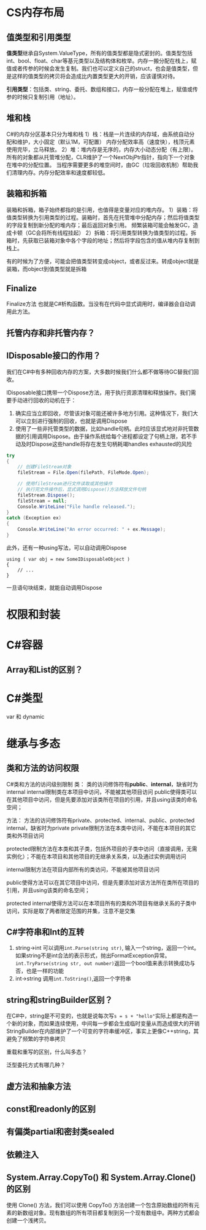 # CS内存布局
## 值类型和引用类型
**值类型**继承自System.ValueType，所有的值类型都是隐式密封的。值类型包括int、bool、float、char等基元类型以及结构体和枚举。内存一搬分配在栈上，赋值或者传参的时候会发生复制。我们也可以定义自己的struct，也会是值类型，但是这样的值类型的拷贝将会造成比内置类型更大的开销，应该谨慎对待。

**引用类型**：包括类、string、委托、数组和接口，内存一般分配在堆上，赋值或传参的时候只复制引用（地址）。

## 堆和栈
C#的内存分区基本只分为堆和栈
1）栈：栈是一片连续的内存域，由系统自动分配和维护，大小固定（默认1M，可配置）
内存分配效率高（速度快），栈顶元素使用完毕，立马释放。
2）堆：堆内存是无序的，内存大小动态分配（有上限）。所有的对象都从托管堆分配，CLR维护了一个NextObjPtr指针，指向下一个对象在堆中的分配位置。
当程序需要更多的堆空间时，由GC（垃圾回收机制）帮助我们清理内存。内存分配效率和速度都较低。

## 装箱和拆箱
装箱和拆箱，箱子始终都指的是引用，也值得是变量对应的堆内存。
1）装箱：将值类型转换为引用类型的过程。装箱时，首先在托管堆中分配内存；然后将值类型的字段复制到新分配的堆内存；最后返回对象引用。
频繁装箱可能会触发GC，造成卡顿（GC会将所有线程挂起）
2）拆箱：将引用类型转换为值类型的过程。拆箱时，先获取已装箱对象中各个字段的地址；然后将字段包含的值从堆内存复制到栈上。

有的时候为了方便，可能会把值类型转变成object，或者反过来。转成object就是装箱，而object到值类型就是拆箱

## Finalize
Finalize方法 也就是C#析构函数。当没有在代码中显式调用时，编译器会自动调用此方法。

## 托管内存和非托管内存？

## IDisposable接口的作用？
我们在C#中有多种回收内存的方案，大多数时候我们什么都不做等待GC替我们回收。

IDisposable接口携带一个Dispose方法，用于执行资源清理和释放操作。我们需要手动进行回收的动机在于：
1. 确实应当立即回收，尽管该对象可能还被许多地方引用。这种情况下，我们大可以立刻进行强制的回收，也就是调用Dispose
2. 使用了一些非托管类型的数据，比如handle句柄。此时应该显式地对非托管数据的引用调用Dispose。由于操作系统给每个进程都设定了句柄上限，若不手动及时Dispose这些handle将存在发生句柄耗竭handles exhausted的风险
```cs
try
{
    // 创建FileStream对象
    fileStream = File.Open(filePath, FileMode.Open);

    // 使用fileStream进行文件读取或其他操作
    // 执行完文件操作后，显式调用Dispose()方法释放文件句柄
    fileStream.Dispose();
    fileStream = null;
    Console.WriteLine("File handle released.");
}
catch (Exception ex)
{
    Console.WriteLine("An error occurred: " + ex.Message);
}
```

此外，还有一种using写法，可以自动调用Dispose
```
using ( var obj = new SomeIDisposableObject ) 
{
    // ...
} 
```
一旦语句块结束，就能自动调用Dispose
# 权限和封装

# C#容器
## Array和List的区别？

# C#类型
var 和 dynamic

# 继承与多态
## 类和方法的访问权限
C#类和方法的访问级别限制
类：
类的访问修饰符有**public**、**internal**，缺省时为internal
internal限制类在本项目中访问，不能被其他项目访问
public使得类可以在其他项目中访问，但是先要添加对该类所在项目的引用，并且using该类的命名空间；

方法：
方法的访问修饰符有private、protected、internal、public、protected internal，缺省时为private
private限制方法在本类中访问，不能在本项目的其它类和外项目访问

protected限制方法在本类和其子类，包括外项目的子类中访问（直接调用，无需实例化）；不能在本项目和其他项目的无继承关系类，以及通过实例调用访问

internal限制方法在项目内部所有的类访问，不能被其他项目访问

public使得方法可以在其它项目中访问，但是先要添加对该方法所在类所在项目的引用，并且using该类的命名空间；

protected internal使得方法可以在本项目所有的类和外项目有继承关系的子类中访问，实际是取了两者限定范围的并集，注意不是交集

## C#字符串和Int的互转
1. string->int
   可以调用`int.Parse(string str)`, 输入一个string，返回一个int。如果string不是int合法的表示形式，抛出FormatException异常。`int.TryParse(string str, out number)`返回一个bool值来表示转换成功与否，也是一样的功能
2. int->string
   调用`int.ToString()`,返回一个字符串

## string和stringBuilder区别？
在C#中，string是不可变的，也就是说每次写`s = s + "hello"`实际上都是构造一个新的对象，而如果连续使用，中间每一步都会生成临时变量从而造成很大的开销
StringBuilder在内部维护了一个可变的字符串缓冲区，事实上更像C++string，其避免了频繁的字符串拷贝

重载和重写的区别，什么叫多态？

泛型委托方式有哪几种？

## 虚方法和抽象方法

## const和readonly的区别

## 有偏类partial和密封类sealed

## 依赖注入

## System.Array.CopyTo() 和 System.Array.Clone()的区别
使用 Clone() 方法，我们可以使用 CopyTo() 方法创建一个包含原始数组的所有元素的新数组对象。现有数组的所有项目都复制到另一个现有数组中。两种方式都会创建一个浅拷贝。


